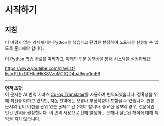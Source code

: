 <!--
CO_OP_TRANSLATOR_METADATA:
{
  "original_hash": "4c4698044bb8af52cfb6388a4ee0e53b",
  "translation_date": "2025-09-03T23:38:35+00:00",
  "source_file": "1-Introduction/1-intro-to-ML/assignment.md",
  "language_code": "ko"
}
-->
# 시작하기

## 지침

이 비평가 없는 과제에서는 Python을 복습하고 환경을 설정하여 노트북을 실행할 수 있도록 준비해야 합니다.

이 [Python 학습 경로](https://docs.microsoft.com/learn/paths/python-language/?WT.mc_id=academic-77952-leestott)를 따라가고, 아래의 입문 동영상을 통해 시스템을 설정하세요:

https://www.youtube.com/playlist?list=PLlrxD0HtieHhS8VzuMCfQD4uJ9yne1mE6

---

**면책 조항**:  
이 문서는 AI 번역 서비스 [Co-op Translator](https://github.com/Azure/co-op-translator)를 사용하여 번역되었습니다. 정확성을 위해 최선을 다하고 있지만, 자동 번역에는 오류나 부정확성이 포함될 수 있습니다. 원본 문서의 원어 버전을 권위 있는 출처로 간주해야 합니다. 중요한 정보의 경우, 전문적인 인간 번역을 권장합니다. 이 번역 사용으로 인해 발생하는 오해나 잘못된 해석에 대해 책임을 지지 않습니다.